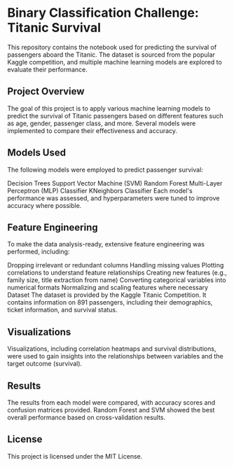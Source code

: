 # Binary Classification Challenge: Titanic Survival
This repository contains the notebook used for predicting the survival of passengers aboard the Titanic. The dataset is sourced from the popular Kaggle competition, and multiple machine learning models are explored to evaluate their performance.

## Project Overview
The goal of this project is to apply various machine learning models to predict the survival of Titanic passengers based on different features such as age, gender, passenger class, and more. Several models were implemented to compare their effectiveness and accuracy.

## Models Used
The following models were employed to predict passenger survival:

Decision Trees
Support Vector Machine (SVM)
Random Forest
Multi-Layer Perceptron (MLP) Classifier
KNeighbors Classifier
Each model's performance was assessed, and hyperparameters were tuned to improve accuracy where possible.

## Feature Engineering
To make the data analysis-ready, extensive feature engineering was performed, including:

Dropping irrelevant or redundant columns
Handling missing values
Plotting correlations to understand feature relationships
Creating new features (e.g., family size, title extraction from name)
Converting categorical variables into numerical formats
Normalizing and scaling features where necessary
Dataset
The dataset is provided by the Kaggle Titanic Competition. It contains information on 891 passengers, including their demographics, ticket information, and survival status.

## Visualizations
Visualizations, including correlation heatmaps and survival distributions, were used to gain insights into the relationships between variables and the target outcome (survival).

## Results
The results from each model were compared, with accuracy scores and confusion matrices provided. Random Forest and SVM showed the best overall performance based on cross-validation results.

## License
This project is licensed under the MIT License.
